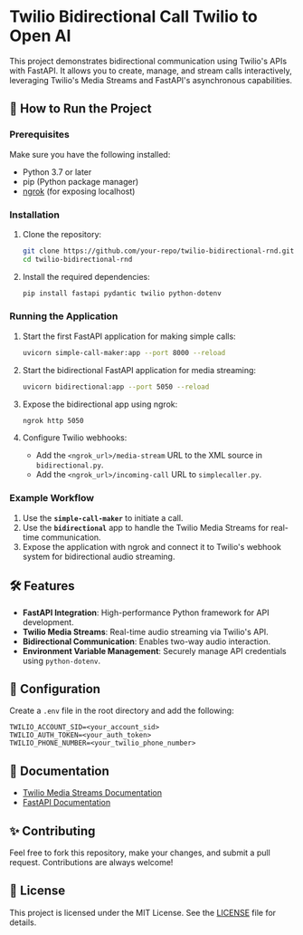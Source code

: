 # Twilio Bidirectional Call Twilio to Open AI

This project demonstrates bidirectional communication using Twilio's APIs with FastAPI. It allows you to create, manage, and stream calls interactively, leveraging Twilio's Media Streams and FastAPI's asynchronous capabilities.

## 🚀 How to Run the Project

### Prerequisites

Make sure you have the following installed:
- Python 3.7 or later
- pip (Python package manager)
- [ngrok](https://ngrok.com/download) (for exposing localhost)

### Installation

1. Clone the repository:
   ```bash
   git clone https://github.com/your-repo/twilio-bidirectional-rnd.git
   cd twilio-bidirectional-rnd
   ```

2. Install the required dependencies:
   ```bash
   pip install fastapi pydantic twilio python-dotenv
   ```

### Running the Application

1. Start the first FastAPI application for making simple calls:
   ```bash
   uvicorn simple-call-maker:app --port 8000 --reload
   ```

2. Start the bidirectional FastAPI application for media streaming:
   ```bash
   uvicorn bidirectional:app --port 5050 --reload
   ```

3. Expose the bidirectional app using ngrok:
   ```bash
   ngrok http 5050
   ```

4. Configure Twilio webhooks:
   - Add the `<ngrok_url>/media-stream` URL to the XML source in `bidirectional.py`.
   - Add the `<ngrok_url>/incoming-call` URL to `simplecaller.py`.

### Example Workflow

1. Use the **`simple-call-maker`** to initiate a call.
2. Use the **`bidirectional`** app to handle the Twilio Media Streams for real-time communication.
3. Expose the application with ngrok and connect it to Twilio's webhook system for bidirectional audio streaming.

## 🛠️ Features

- **FastAPI Integration**: High-performance Python framework for API development.
- **Twilio Media Streams**: Real-time audio streaming via Twilio's API.
- **Bidirectional Communication**: Enables two-way audio interaction.
- **Environment Variable Management**: Securely manage API credentials using `python-dotenv`.

## 🔧 Configuration

Create a `.env` file in the root directory and add the following:
```env
TWILIO_ACCOUNT_SID=<your_account_sid>
TWILIO_AUTH_TOKEN=<your_auth_token>
TWILIO_PHONE_NUMBER=<your_twilio_phone_number>
```

## 📘 Documentation

- [Twilio Media Streams Documentation](https://www.twilio.com/docs/voice/twiml/stream)
- [FastAPI Documentation](https://fastapi.tiangolo.com/)

## ✨ Contributing

Feel free to fork this repository, make your changes, and submit a pull request. Contributions are always welcome!

## 📄 License

This project is licensed under the MIT License. See the [LICENSE](LICENSE) file for details.
